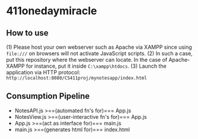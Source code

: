 # 411onedaymiracle

## How to use

(1) Please host your own webserver such as Apache via XAMPP since using `file:///` on browsers will not activate JavaScript scripts.
(2) In such a case, put this repository where the webserver can locate. In the case of Apache-XAMPP for instance, put it inside `C:\xampp\htdocs`.
(3) Launch the application via HTTP protocol:
`http://localhost:8080/CS411proj/mynotesapp/index.html`

## Consumption Pipeline

- NotesAPI.js   >==(automated fn's for)===          App.js
- NotesView.js  >==(user-interactive fn's for)===   App.js
- App.js        >==(act as interface for)===        main.js
- main.js       >==(generates html for)===          index.html


